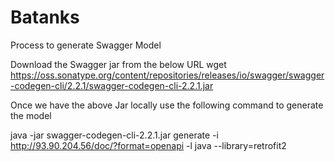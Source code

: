 # Batanks

Process to generate Swagger Model

Download the Swagger jar from the below URL
wget https://oss.sonatype.org/content/repositories/releases/io/swagger/swagger-codegen-cli/2.2.1/swagger-codegen-cli-2.2.1.jar

Once we have the above Jar locally 
use the following command to generate the model

java -jar swagger-codegen-cli-2.2.1.jar generate -i http://93.90.204.56/doc/?format=openapi -l java --library=retrofit2
